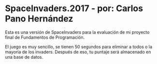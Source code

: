 # SpaceInvaders.2017 - por: Carlos Pano Hernández

Esta es una versión de SpaceInvaders para la evaluación de mi proyecto final de Fundamentos de Programación.

El juego es muy sencillo, se tienen 50 segundos para eliminar a todos o la mayoría de los invaders. Después de eso, tu puntaje será almacenado en una base de datos.
